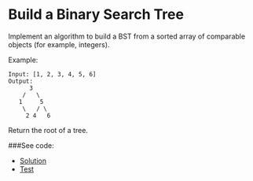 # Build a Binary Search Tree

Implement an algorithm to build a BST from a sorted array of comparable objects (for 
 example, integers).

Example:
```
Input: [1, 2, 3, 4, 5, 6]
Output:
      3
    /   \
   1     5
    \   / \
     2 4   6
```

Return the root of a tree.

###See code:
- [Solution](./__init__.py)
- [Test](./test.py)